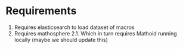 # Requirements

1. Requires elasticsearch to load dataset of macros
2. Requires mathosphere
    2.1. Which in turn requires Mathoid running locally (maybe we should update this)